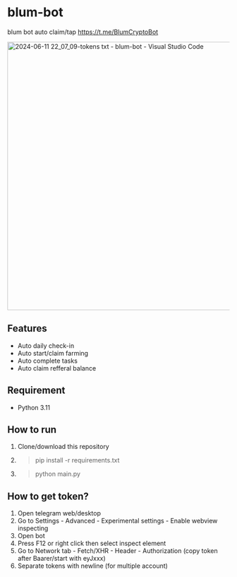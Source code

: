# blum-bot
blum bot auto claim/tap https://t.me/BlumCryptoBot

<img width="607" alt="2024-06-11 22_07_09-tokens txt - blum-bot - Visual Studio Code" src="https://github.com/maldiharyojudanto/blum-bot/assets/76139419/aea9cc1e-3b00-4791-a092-999048bb2963">

## Features
- Auto daily check-in
- Auto start/claim farming
- Auto complete tasks
- Auto claim refferal balance

## Requirement
- Python 3.11

## How to run
1. Clone/download this repository
2. > pip install -r requirements.txt
3. > python main.py

## How to get token?
1. Open telegram web/desktop
2. Go to Settings - Advanced - Experimental settings - Enable webview inspecting
3. Open bot
4. Press F12 or right click then select inspect element
5. Go to Network tab - Fetch/XHR - Header - Authorization (copy token after Baarer/start with eyJxxx)
6. Separate tokens with newline (for multiple account)
